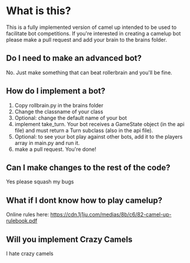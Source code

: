 # What is this?

This is a fully implemented version of camel up intended to be used to facilitate bot competitions. If you're interested in creating a camelup bot please make a pull request and add your brain to the brains folder.

## Do I need to make an advanced bot?
No. Just make something that can beat rollerbrain and you'll be fine.

## How do I implement a bot?
1. Copy rollbrain.py in the brains folder
2. Change the classname of your class
3. Optional: change the default name of your bot
4. implement take_turn. Your bot receives a GameState object (in the api file) and must return a Turn subclass (also in the api file).
5. Optional: to see your bot play against other bots, add it to the players array in main.py and run it.
6. make a pull request. You're done!

## Can I make changes to the rest of the code?
Yes please squash my bugs

## What if I dont know how to play camelup?
Online rules here: https://cdn.1j1ju.com/medias/8b/c6/82-camel-up-rulebook.pdf


## Will you implement Crazy Camels
I hate crazy camels

